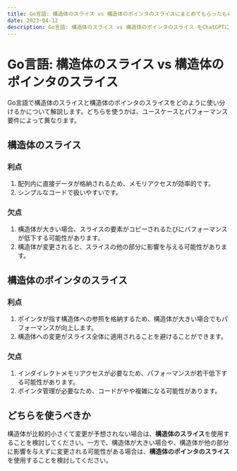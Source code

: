 ```yaml
---
title: Go言語: 構造体のスライス vs 構造体のポインタのスライスにまとめてもらったもの
date: 2023-04-12
description: Go言語: 構造体のスライス vs 構造体のポインタのスライス をChatGPTにまとめてもらったもの
---
```


# Go言語: 構造体のスライス vs 構造体のポインタのスライス

Go言語で構造体のスライスと構造体のポインタのスライスをどのように使い分けるかについて解説します。どちらを使うかは、ユースケースとパフォーマンス要件によって異なります。

## 構造体のスライス

### 利点

1. 配列内に直接データが格納されるため、メモリアクセスが効率的です。
2. シンプルなコードで扱いやすいです。

### 欠点

1. 構造体が大きい場合、スライスの要素がコピーされるたびにパフォーマンスが低下する可能性があります。
2. 構造体が変更されると、スライスの他の部分に影響を与える可能性があります。

## 構造体のポインタのスライス

### 利点

1. ポインタが指す構造体への参照を格納するため、構造体が大きい場合でもパフォーマンスが向上します。
2. 構造体への変更がスライス全体に適用されることを避けることができます。

### 欠点

1. インダイレクトメモリアクセスが必要なため、パフォーマンスが若干低下する可能性があります。
2. ポインタ管理が必要なため、コードがやや複雑になる可能性があります。

## どちらを使うべきか

構造体が比較的小さくて変更が予想されない場合は、**構造体のスライス**を使用することを検討してください。一方で、構造体が大きい場合や、構造体が他の部分に影響を与えずに変更される可能性がある場合は、**構造体のポインタのスライス**を使用することを検討してください。


